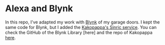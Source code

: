 # Alexa and Blynk

In this repo, I've adapted my work with [Blynk](https://blynk.io/) of my garage doors. I kept the same code for Blynk, but I added the  [Kakopappa's Sinric service](https://sinric.com). You can check the GitHub of the Blynk Library [here] and the repo of Kakopappa [here](https://github.com/kakopappa/sinric).
